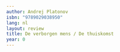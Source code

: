 ```yaml
---
author: Andrej Platonov
isbn: "9789029038950"
lang: nl
layout: review
title: De verborgen mens / De thuiskomst
year: 0
---
```

